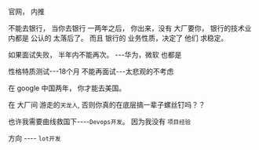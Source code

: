官网， 内推


不能去银行， 当你去银行 一两年之后， 你出来，没有 大厂要你， 银行的技术业内都是 公认的 太落后了。  而且 银行的 业务性质，决定了 他们 求稳定。

如果面试失败， 半年内不能再次。  ---华为，微软 也都是

性格特质测试---18个月 不能再面试---太悲观的不考虑

在 google 中国两年， 你才能去美国。



在 大厂间 游走的`天龙人`, 否则你真的在底层搞一辈子螺丝钉吗？？ 

也许我需要曲线救国下----`Devops开发`。 因为我没有  `项目经验`

方向 ---- `lot开发`
